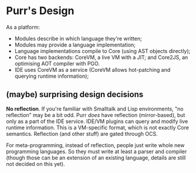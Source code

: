 # Purr's Design

As a platform:

- Modules describe in which language they're written;
- Modules may provide a language implementation;
- Language implementations compile to Core (using AST objects directly);
- Core has two backends: CoreVM, a live VM with a JIT; and Core2JS, an optimising AOT compiler with PGO.
- IDE uses CoreVM as a service (CoreVM allows hot-patching and querying runtime information);

## (maybe) surprising design decisions

**No reflection**. If you're familiar with Smalltalk and Lisp environments, "no reflection" may be a bit odd.
Purr *does* have reflection (mirror-based), but only as a part of the IDE service. IDE/VM plugins can query
and modify live runtime information. This is a VM-specific format, which is not exactly Core semantics.
Reflection (and other stuff) are gated through OCS.

For meta-programming, instead of reflection, people just write whole new programming languages. So they must
write at least a parser and compiler (though those can be an extension of an existing language, details are
still not decided on this yet).
